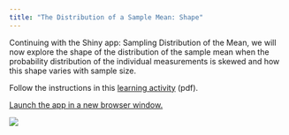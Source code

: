 ```yaml
---
title: "The Distribution of a Sample Mean: Shape"
---
```


Continuing with the Shiny app: Sampling Distribution of the Mean, we will now explore the shape of the distribution of the sample mean when the probability distribution of the individual measurements is skewed and how this shape varies with sample size.

Follow the instructions in this [learning activity](../SampDistCLTActivity.pdf) (pdf).

[Launch the app in a new browser window.](https://rconnect.utstat.utoronto.ca/distributionalcalculator/)

![](../../../img/ScreenShotSamplingDistributionApp.png)
